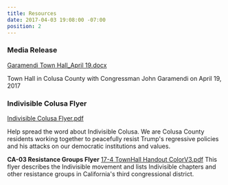 ```yaml
---
title: Resources
date: 2017-04-03 19:08:00 -07:00
position: 2
---
```


### Media Release
[Garamendi Town Hall_April 19.docx](/uploads/Garamendi%20Town%20Hall_April%2019.docx)

Town Hall in Colusa County with Congressman John Garamendi on April 19, 2017

 
### Indivisible Colusa Flyer
[Indivisible Colusa Flyer.pdf](/uploads/Indivisible%20Colusa%20Flyer.pdf)

Help spread the word about Indivisible Colusa. We are Colusa County residents working together to peacefully resist Trump's regressive policies and his attacks on our democratic institutions and values. 

**CA-03 Resistance Groups Flyer**
[17-4 TownHall Handout ColorV3.pdf](/uploads/17-4%20TownHall%20Handout%20ColorV3.pdf)
This flyer describes the Indivisible movement and lists Indivisible chapters and other resistance groups in California's third congressional district. 
